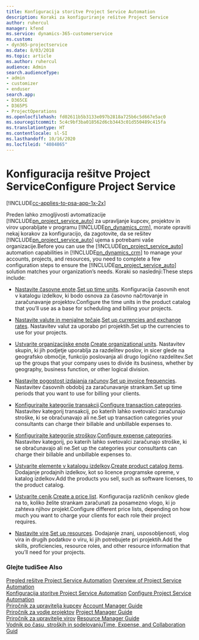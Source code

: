 ```yaml
---
title: Konfiguracija storitve Project Service Automation
description: Koraki za konfiguriranje rešitve Project Service
author: ruhercul
manager: kfend
ms.service: dynamics-365-customerservice
ms.custom:
- dyn365-projectservice
ms.date: 8/03/2018
ms.topic: article
ms.author: ruhercul
audience: Admin
search.audienceType:
- admin
- customizer
- enduser
search.app:
- D365CE
- D365PS
- ProjectOperations
ms.openlocfilehash: fd02611b5b3133e097b2818a725b6c5d667e5ac0
ms.sourcegitcommit: 5c4c9bf3ba018562d6cb3443c01d550489c415fa
ms.translationtype: HT
ms.contentlocale: sl-SI
ms.lasthandoff: 10/16/2020
ms.locfileid: "4084865"
---
```

# <a name="configure-project-service"></a><span data-ttu-id="87130-103">Konfiguracija rešitve Project Service</span><span class="sxs-lookup"><span data-stu-id="87130-103">Configure Project Service</span></span>

[!INCLUDE[cc-applies-to-psa-app-1x-2x](../includes/cc-applies-to-psa-app-1x-2x.md)]

<span data-ttu-id="87130-104">Preden lahko zmogljivosti avtomatizacije [!INCLUDE[pn_project_service_auto](../includes/pn-project-service-auto.md)] za upravljanje kupcev, projektov in virov uporabljate v programu [!INCLUDE[pn_dynamics_crm](../includes/pn-dynamics-crm.md)], morate opraviti nekaj korakov za konfiguracijo, da zagotovite, da se rešitev [!INCLUDE[pn_project_service_auto](../includes/pn-project-service-auto.md)] ujema s potrebami vaše organizacije.</span><span class="sxs-lookup"><span data-stu-id="87130-104">Before you can use the [!INCLUDE[pn_project_service_auto](../includes/pn-project-service-auto.md)] automation capabilities in [!INCLUDE[pn_dynamics_crm](../includes/pn-dynamics-crm.md)] to manage your accounts, projects, and resources, you need to complete a few configuration steps to ensure the [!INCLUDE[pn_project_service_auto](../includes/pn-project-service-auto.md)] solution matches your organization’s needs.</span></span> <span data-ttu-id="87130-105">Koraki so naslednji:</span><span class="sxs-lookup"><span data-stu-id="87130-105">These steps include:</span></span>  
  
-   <span data-ttu-id="87130-106">[Nastavite časovne enote](../psa/set-up-time-units.md).</span><span class="sxs-lookup"><span data-stu-id="87130-106">[Set up time units](../psa/set-up-time-units.md).</span></span> <span data-ttu-id="87130-107">Konfiguracija časovnih enot v katalogu izdelkov, ki bodo osnova za časovno načrtovanje in zaračunavanje projektov.</span><span class="sxs-lookup"><span data-stu-id="87130-107">Configure the time units in the product catalog that you’ll use as a base for scheduling and billing your projects.</span></span>  
  
-   <span data-ttu-id="87130-108">[Nastavite valute in menjalne tečaje](../psa/set-up-currencies-exchange-rates.md).</span><span class="sxs-lookup"><span data-stu-id="87130-108">[Set up currencies and exchange rates](../psa/set-up-currencies-exchange-rates.md).</span></span> <span data-ttu-id="87130-109">Nastavitev valut za uporabo pri projektih.</span><span class="sxs-lookup"><span data-stu-id="87130-109">Set up the currencies to use for your projects.</span></span>  
  
-   <span data-ttu-id="87130-110">[Ustvarite organizacijske enote](../psa/create-organizational-units.md).</span><span class="sxs-lookup"><span data-stu-id="87130-110">[Create organizational units](../psa/create-organizational-units.md).</span></span> <span data-ttu-id="87130-111">Nastavitev skupin, ki jih podjetje uporablja za razdelitev poslov, in sicer glede na geografsko območje, funkcijo poslovanja ali drugo logično razdelitev.</span><span class="sxs-lookup"><span data-stu-id="87130-111">Set up the groups that your company uses to divide its business, whether by geography, business function, or other logical division.</span></span>  
  
-   <span data-ttu-id="87130-112">[Nastavite pogostost izdajanja računov](../psa/set-up-invoice-frequencies.md).</span><span class="sxs-lookup"><span data-stu-id="87130-112">[Set up invoice frequencies](../psa/set-up-invoice-frequencies.md).</span></span> <span data-ttu-id="87130-113">Nastavitev časovnih obdobij za zaračunavanje strankam.</span><span class="sxs-lookup"><span data-stu-id="87130-113">Set up time periods that you want to use for billing your clients.</span></span>  
  
-   <span data-ttu-id="87130-114">[Konfigurirajte kategorije transakcij](../psa/configure-transaction-categories.md).</span><span class="sxs-lookup"><span data-stu-id="87130-114">[Configure transaction categories](../psa/configure-transaction-categories.md).</span></span> <span data-ttu-id="87130-115">Nastavitev kategorij transakcij, po katerih lahko svetovalci zaračunajo stroške, ki se obračunavajo ali ne.</span><span class="sxs-lookup"><span data-stu-id="87130-115">Set up transaction categories your consultants can charge their billable and unbillable expenses to.</span></span>  
  
-   <span data-ttu-id="87130-116">[Konfigurirajte kategorije stroškov](../psa/configure-expense-categories.md).</span><span class="sxs-lookup"><span data-stu-id="87130-116">[Configure expense categories](../psa/configure-expense-categories.md).</span></span> <span data-ttu-id="87130-117">Nastavitev kategorij, po katerih lahko svetovalci zaračunajo stroške, ki se obračunavajo ali ne.</span><span class="sxs-lookup"><span data-stu-id="87130-117">Set up the categories your consultants can charge their billable and unbillable expenses to.</span></span>  
  
-   <span data-ttu-id="87130-118">[Ustvarite elemente v katalogu izdelkov](../psa/create-product-catalog-items.md).</span><span class="sxs-lookup"><span data-stu-id="87130-118">[Create product catalog items](../psa/create-product-catalog-items.md).</span></span> <span data-ttu-id="87130-119">Dodajanje prodajnih izdelkov, kot so licence programske opreme, v katalog izdelkov.</span><span class="sxs-lookup"><span data-stu-id="87130-119">Add the products you sell, such as software licenses, to the product catalog.</span></span>  
  
-   <span data-ttu-id="87130-120">[Ustvarite cenik](../psa/create-price-list.md).</span><span class="sxs-lookup"><span data-stu-id="87130-120">[Create a price list](../psa/create-price-list.md).</span></span> <span data-ttu-id="87130-121">Konfiguracija različnih cenikov glede na to, koliko želite strankam zaračunati za posamezno vlogo, ki jo zahteva njihov projekt.</span><span class="sxs-lookup"><span data-stu-id="87130-121">Configure different price lists, depending on how much you want to charge your clients for each role their project requires.</span></span>  
  
-   <span data-ttu-id="87130-122">[Nastavite vire](../psa/set-up-resources.md).</span><span class="sxs-lookup"><span data-stu-id="87130-122">[Set up resources](../psa/set-up-resources.md).</span></span> <span data-ttu-id="87130-123">Dodajanje znanj, usposobljenosti, vlog vira in drugih podatkov o viru, ki jih potrebujete pri projektih.</span><span class="sxs-lookup"><span data-stu-id="87130-123">Add the skills, proficiencies, resource roles, and other resource information that you’ll need for your projects.</span></span>  
  
### <a name="see-also"></a><span data-ttu-id="87130-124">Glejte tudi</span><span class="sxs-lookup"><span data-stu-id="87130-124">See Also</span></span>  
 <span data-ttu-id="87130-125">[Pregled rešitve Project Service Automation](../psa/overview.md) </span><span class="sxs-lookup"><span data-stu-id="87130-125">[Overview of Project Service Automation](../psa/overview.md) </span></span>  
 <span data-ttu-id="87130-126">[Konfiguracija storitve Project Service Automation](../psa/configure.md) </span><span class="sxs-lookup"><span data-stu-id="87130-126">[Configure Project Service Automation](../psa/configure.md) </span></span>  
 <span data-ttu-id="87130-127">[Priročnik za upravitelja kupcev](../psa/account-manager-guide.md) </span><span class="sxs-lookup"><span data-stu-id="87130-127">[Account Manager Guide](../psa/account-manager-guide.md) </span></span>  
 <span data-ttu-id="87130-128">[Priročnik za vodje projektov](../psa/project-manager-guide.md) </span><span class="sxs-lookup"><span data-stu-id="87130-128">[Project Manager Guide](../psa/project-manager-guide.md) </span></span>  
 <span data-ttu-id="87130-129">[Priročnik za upravitelje virov](../psa/resource-manager-guide.md) </span><span class="sxs-lookup"><span data-stu-id="87130-129">[Resource Manager Guide](../psa/resource-manager-guide.md) </span></span>  
 [<span data-ttu-id="87130-130">Vodnik po času, stroških in sodelovanju</span><span class="sxs-lookup"><span data-stu-id="87130-130">Time, Expense, and Collaboration Guid</span></span>](../psa/time-expense-collaboration-guide.md)

